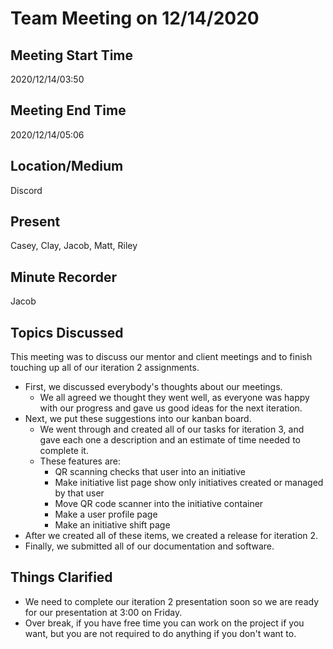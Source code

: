 # Team Meeting on 12/14/2020

## Meeting Start Time

2020/12/14/03:50

## Meeting End Time

2020/12/14/05:06

## Location/Medium

Discord

## Present

Casey, Clay, Jacob, Matt, Riley

## Minute Recorder

Jacob

## Topics Discussed

This meeting was to discuss our mentor and client meetings and to finish touching up all of our iteration 2 assignments.

- First, we discussed everybody's thoughts about our meetings.
  - We all agreed we thought they went well, as everyone was happy with our progress and gave us good ideas for the next iteration.
- Next, we put these suggestions into our kanban board.
  - We went through and created all of our tasks for iteration 3, and gave each one a description and an estimate of time needed to complete it.
  - These features are:
    - QR scanning checks that user into an initiative
    - Make initiative list page show only initiatives created or managed by that user
    - Move QR code scanner into the initiative container
    - Make a user profile page
    - Make an initiative shift page
- After we created all of these items, we created a release for iteration 2.
- Finally, we submitted all of our documentation and software.

## Things Clarified

- We need to complete our iteration 2 presentation soon so we are ready for our presentation at 3:00 on Friday.
- Over break, if you have free time you can work on the project if you want, but you are not required to do anything if you don't want to.